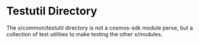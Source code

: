 # Testutil Directory

The x/common/testutil directory is not a cosmos-sdk module perse, but a collection of 
test utilities to make testing the other x/modules. 
